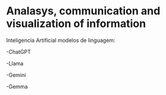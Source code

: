 # Analasys, communication and visualization of information

Inteligencia Artificial modelos de linguagem:

-ChatGPT

-Llama

-Gemini

-Gemma

